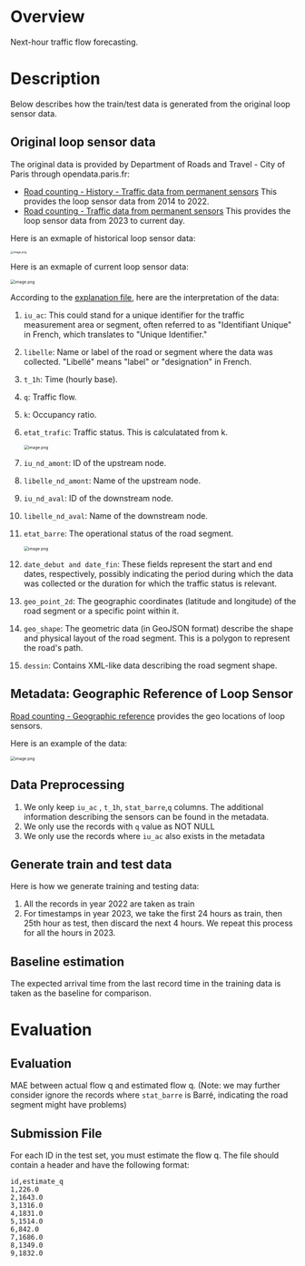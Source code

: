 <!--
 * @Author: misaki misakiwang74@gmail.com
 * @Date: 2024-04-22 19:07:03
 * @LastEditors: misaki misakiwang74@gmail.com
 * @LastEditTime: 2024-04-22 19:23:06
-->


# Overview

Next-hour traffic flow forecasting.

# Description

Below describes how the train/test data is generated from the original loop sensor data.

## Original loop sensor data

The original data is provided by Department of Roads and Travel - City of Paris through opendata.paris.fr:

- [Road counting - History - Traffic data from permanent sensors](https://parisdata.opendatasoft.com/explore/dataset/comptages-routiers-permanents-historique/information/) This provides the loop sensor data from 2014 to 2022.
- [Road counting - Traffic data from permanent sensors](https://opendata.paris.fr/explore/dataset/comptages-routiers-permanents/information/?disjunctive.libelle&disjunctive.etat_trafic&disjunctive.libelle_nd_amont&disjunctive.libelle_nd_aval) This provides the loop sensor data from 2023 to current day.

Here is an exmaple of historical loop sensor data:

<img src="https://picgo-wbyz.oss-cn-nanjing.aliyuncs.com/202404221606330.png" alt="image.png" style="zoom: 33%;" />

Here is an exmaple of current loop sensor data:

<img src="https://picgo-wbyz.oss-cn-nanjing.aliyuncs.com/202404221609479.png" alt="image.png" style="zoom: 50%;" />

According to the [explanation file](https://parisdata.opendatasoft.com/api/datasets/1.0/comptages-routiers-permanents-historique/attachments/notice_donnes_trafic_capteurs_permanents_version_20190607_pdf/), here are the interpretation of the data:

1. `iu_ac`: This could stand for a unique identifier for the traffic measurement area or segment, often referred to as "Identifiant Unique" in French, which translates to "Unique Identifier."
2. `libelle`: Name or label of the road or segment where the data was collected. "Libellé" means "label" or "designation" in French.
3. `t_1h`: Time (hourly base).
4. `q`: Traffic flow.
5. `k`: Occupancy ratio.
6. `etat_trafic`: Traffic status. This is calculatated from k.

   <img src="https://picgo-wbyz.oss-cn-nanjing.aliyuncs.com/202404221610165.png" alt="image.png" style="zoom:50%;" />
7. `iu_nd_amont`: ID of the upstream node.
8. `libelle_nd_amont`: Name of the upstream node.
9. `iu_nd_aval`: ID of the downstream node.
10. `libelle_nd_aval`: Name of the downstream node.
11. `etat_barre`: The operational status of the road segment.

    <img src="https://picgo-wbyz.oss-cn-nanjing.aliyuncs.com/202404221610285.png" alt="image.png" style="zoom:50%;" />
12. `date_debut and date_fin`: These fields represent the start and end dates, respectively, possibly indicating the period during which the data was collected or the duration for which the traffic status is relevant.
13. `geo_point_2d`: The geographic coordinates (latitude and longitude) of the road segment or a specific point within it.
14. `geo_shape`: The geometric data (in GeoJSON format) describe the shape and physical layout of the road segment. This is a polygon to represent the road's path.
15. `dessin`: Contains XML-like data describing the road segment shape.

## Metadata: Geographic Reference of Loop Sensor

[Road counting - Geographic reference](https://parisdata.opendatasoft.com/explore/dataset/referentiel-comptages-routiers/information/) provides the geo locations of loop sensors.

Here is an example of the data:

<img src="https://picgo-wbyz.oss-cn-nanjing.aliyuncs.com/202404221612226.png" alt="image.png" style="zoom:50%;" />


## Data Preprocessing

1. We only keep `iu_ac` , `t_1h`, `stat_barre`,`q` columns. The additional information describing the sensors can be found in the metadata.
2. We only use the records with `q` value as NOT NULL
3. We only use the records where `iu_ac` also exists in the metadata 

## Generate train and test data

Here is how we generate training and testing data:

1. All the records in year 2022 are taken as train
2. For timestamps in year 2023, we take the first 24 hours as train, then 25th hour as test, then discard the next 4 hours. We repeat this process for all the hours in 2023.

## Baseline estimation

The expected arrival time from the last record time in the training data is taken as the baseline for comparison.

# Evaluation

## Evaluation

MAE between actual flow q and estimated flow q. (Note: we may further consider ignore the records where `stat_barre` is Barré, indicating the road segment might have problems)

## Submission File

For each ID in the test set, you must estimate the flow q. The file should contain a header and have the following format:

```
id,estimate_q
1,226.0
2,1643.0
3,1316.0
4,1831.0
5,1514.0
6,842.0
7,1686.0
8,1349.0
9,1832.0
```